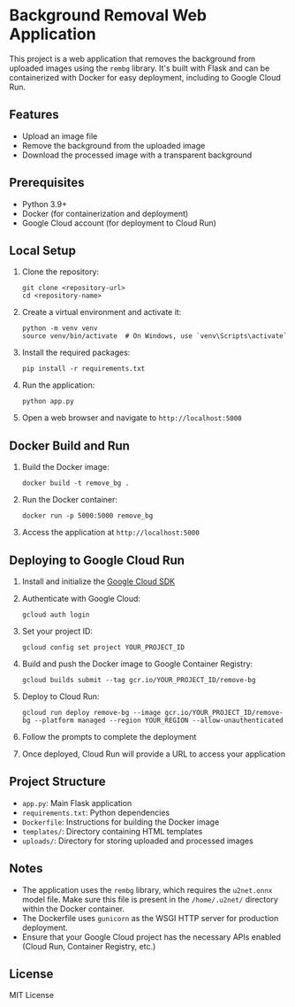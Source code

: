 # Background Removal Web Application

This project is a web application that removes the background from uploaded images using the `rembg` library. It's built with Flask and can be containerized with Docker for easy deployment, including to Google Cloud Run.

## Features

- Upload an image file
- Remove the background from the uploaded image
- Download the processed image with a transparent background

## Prerequisites

- Python 3.9+
- Docker (for containerization and deployment)
- Google Cloud account (for deployment to Cloud Run)

## Local Setup

1. Clone the repository:
   ```
   git clone <repository-url>
   cd <repository-name>
   ```

2. Create a virtual environment and activate it:
   ```
   python -m venv venv
   source venv/bin/activate  # On Windows, use `venv\Scripts\activate`
   ```

3. Install the required packages:
   ```
   pip install -r requirements.txt
   ```

4. Run the application:
   ```
   python app.py
   ```

5. Open a web browser and navigate to `http://localhost:5000`

## Docker Build and Run

1. Build the Docker image:
   ```
   docker build -t remove_bg .
   ```

2. Run the Docker container:
   ```
   docker run -p 5000:5000 remove_bg
   ```

3. Access the application at `http://localhost:5000`

## Deploying to Google Cloud Run

1. Install and initialize the [Google Cloud SDK](https://cloud.google.com/sdk/docs/install)

2. Authenticate with Google Cloud:
   ```
   gcloud auth login
   ```

3. Set your project ID:
   ```
   gcloud config set project YOUR_PROJECT_ID
   ```

4. Build and push the Docker image to Google Container Registry:
   ```
   gcloud builds submit --tag gcr.io/YOUR_PROJECT_ID/remove-bg
   ```

5. Deploy to Cloud Run:
   ```
   gcloud run deploy remove-bg --image gcr.io/YOUR_PROJECT_ID/remove-bg --platform managed --region YOUR_REGION --allow-unauthenticated
   ```

6. Follow the prompts to complete the deployment

7. Once deployed, Cloud Run will provide a URL to access your application

## Project Structure

- `app.py`: Main Flask application
- `requirements.txt`: Python dependencies
- `Dockerfile`: Instructions for building the Docker image
- `templates/`: Directory containing HTML templates
- `uploads/`: Directory for storing uploaded and processed images

## Notes

- The application uses the `rembg` library, which requires the `u2net.onnx` model file. Make sure this file is present in the `/home/.u2net/` directory within the Docker container.
- The Dockerfile uses `gunicorn` as the WSGI HTTP server for production deployment.
- Ensure that your Google Cloud project has the necessary APIs enabled (Cloud Run, Container Registry, etc.)

## License

MIT License
